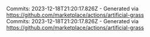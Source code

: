 Commits: 2023-12-18T21:20:17.826Z - Generated via https://github.com/marketplace/actions/artificial-grass
<br>
Commits: 2023-12-18T21:20:17.826Z - Generated via https://github.com/marketplace/actions/artificial-grass
<br>
